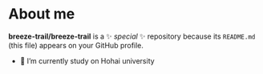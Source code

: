 # About me

**breeze-trail/breeze-trail** is a ✨ _special_ ✨ repository because its `README.md` (this file) appears on your GitHub profile.

- 🔭 I’m currently study on Hohai university


